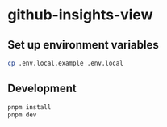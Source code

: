 # github-insights-view

## Set up environment variables
```bash
cp .env.local.example .env.local
```

## Development
```bash
pnpm install
pnpm dev
```
